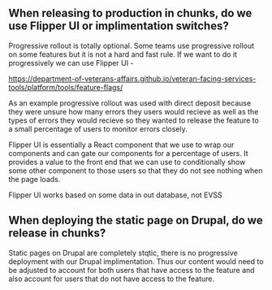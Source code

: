 ## When releasing to production in chunks, do we use Flipper UI or implimentation switches?

Progressive rollout is totally optional. Some teams use progressive rollout on some features but it is not a hard and fast rule.
If we want to do it progressively we can use Flipper UI -

https://department-of-veterans-affairs.github.io/veteran-facing-services-tools/platform/tools/feature-flags/

As an example progressive rollout was used with direct deposit because they were unsure how many errors they
users would recieve as well as the types of errors they would recieve so they wanted to release the feature
to a small percentage of users to monitor errors closely.

Flipper UI is essentially a React component that we use to wrap our components and can gate our components for
a percentage of users. It provides a value to the front end that we can use to conditionally show some other
component to those users so that they do not see nothing when the page loads.

Flipper UI works based on some data in out database, not EVSS


## When deploying the static page on Drupal, do we release in chunks?

Static pages on Drupal are completely stqtic, there is no progressive deployment with our Drupal implimentation.
Thus our content would need to be adjusted to account for both users that have access to the feature and also
account for users that do not have access to the feature.
